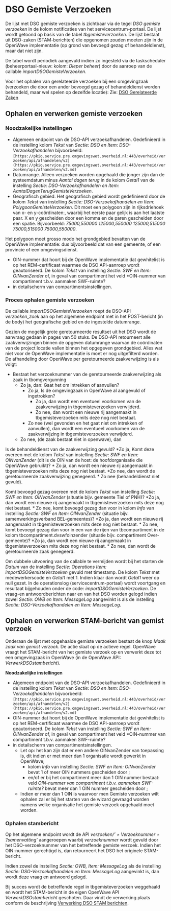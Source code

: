 # DSO Gemiste Verzoeken

De lijst met DSO gemiste verzoeken is zichtbaar via de tegel *DSO gemiste verzoeken* in de kolom notificaties van het servicecentrum-portaal. De lijst wordt getoond op basis van de tabel *tbgemisteverzoeken*. De lijst bestaat uit DSO-zaken (STAM-berichten) die opgenomen zouden moeten zijn in de OpenWave implementatie (op grond van bevoegd gezag of behandeldienst), maar dat niet zijn.

De tabel wordt periodiek aangevuld indien zo ingesteld via de taskscheduler (beheerportaal-nieuw: kolom: *Dieper beheer*) door de aanroep van de callable *importDSOGemisteVerzoeken*.

Voor het ophalen van gerelateerde verzoeken bij een omgevingzaak (verzoeken die door een ander bevoegd gezag of behandeldienst worden behandeld, maar wel spelen op dezelfde locatie): Zie: [DSO Gerelateerde Zaken](/docs/probleemoplossing/programmablokken/dso_gerelateerde_zaken.md)

## Ophalen en verwerken gemiste verzoeken

### Noodzakelijke instellingen

* Algemeen endpoint van de DSO-API verzoekafhandelen. Gedefinieerd in de instelling kolom *Tekst* van *Sectie: DSO en Item: DSO-Verzoekafhandelen* bijvoorbeeld: `[https://pkio.service.pre.omgevingswet.overheid.nl:443/overheid/verzoeken/api/afhandelen/v2](https://pkio.service.pre.omgevingswet.overheid.nl:443/overheid/verzoeken/api/afhandelen/v2.md)`
* Datumrange. Alleen verzoeken worden opgehaald die jonger zijn dan de systeemdatum minus *Aantal dagen terug* in de kolom *Getal1* van de instelling *Sectie: DSO-Verzoekafhandelen en Item: AantalDagenTerugGemisteVerzoeken*.
* Geografisch gebied. Het geografisch gebied wordt gedefinieerd door de kolom *Tekst* van instelling *Sectie: DSO-Verzoekafhandelen en Item: PolygoonGemisteVerzoeken*. Dit moet een polygoon zijn in rijksdriehoek van x- en y-coördinaten:, waarbij het eerste paar gelijk is aan het laatste paar. X en y gescheiden door een komma en de paren gescheiden door een spatie. Bijvoorbeeld: *75000,550000 125000,550000 125000,515000 75000,515000 75000,550000*.

Het polygoon moet grosso modo het grondgebied bevatten van de OpenWave implementatie: dus bijvoorbeeld dat van een gemeente, of een provincie of een omgevingsdienst.

* OIN-nummer dat hoort bij de OpenWave implementatie dat gewhitelist is op het REM-certificaat waarmee de DSO API-aanroep wordt geautoriseerd. De kolom *Tekst* van instelling *Sectie: SWF en Item: OINvanZender* of, in geval van compartiment het veld *OIN-nummer van compartiment t.b.v. aanmaken SWF-ruimte?
* in detailscherm van compartimentsinstellingen.

### Proces ophalen gemiste verzoeken

De callable *importDSOGemisteVerzoeken* roept de DSO-API *verzoeken_zoek* aan op het algemene endpoint met in het POST-bericht (in de body) het geografische gebied en de ingestelde datumrange.

Gezien de mogelijk grote geretourneerde resultset uit het DSO wordt de aanvraag gedaan in pages van 50 stuks. De DSO-API retourneert alle zaakverwijzingen binnen de opgeven datumrange waarvan de coördinaten van de project locatie vallen binnen het opgegeven grondgebied. Alles wat niet voor de OpenWave implementatie is moet er nog uitgefilterd worden. De afhandeling door OpenWave per geretourneerde zaakverwijzing is als volgt:

* Bestaat het verzoeknummer van de geretourneerde zaakverwijzing als zaak in tbomgvergunning
  * Zo ja, dan: Gaat het om intrekken of aanvullen?
    * Zo ja, Is de omgevingzaak in OpenWave al aangevuld of ingetrokken?
      * Zo ja, dan wordt een eventueel voorkomen van de zaakverwijzing in tbgemisteverzoeken verwijderd.
      * Zo nee, dan wordt een nieuwe rij aangemaakt in tbgemisteverzoeken mits deze nog niet bestaat.
    * Zo nee (wel gevonden en het gaat niet om intrekken of aanvullen), dan wordt een eventueel voorkomen van de zaakverwijzing in tbgemisteverzoeken verwijderd.
  * Zo nee, (de zaak bestaat niet in openwave), dan

Is de behandeldienst van de zaakverwijzing gevuld?
          *Zo ja, Komt deze overeen met de kolom *Tekst* van instelling *Sectie: SWF en Item: OINvanZender* (dit is de OIN van de host: de hoofdorganisatie die OpenWave gebruikt)?
              * Zo ja, dan wordt een nieuwe rij aangemaakt in tbgemisteverzoeken mits deze nog niet bestaat.
              *Zo nee, dan wordt de geretourneerde zaakverwijzing genegeerd.
          * Zo nee (behandeldienst niet gevuld).

Komt bevoegd gezag overeen met de kolom *Tekst* van instelling *Sectie: SWF en Item: OINvanZender* (situatie bijv. gemeente Tiel of PNH)?
              *Zo ja, dan wordt een nieuwe rij aangemaakt in tbgemisteverzoeken mits deze nog niet bestaat.
              * Zo nee, komt bevoegd gezag dan voor in kolom *Info* van instelling *Sectie: SWF en Item: OINvanZender* (situatie bijv. samenwerkingsverband BEL-gemeentes)?
                  *Zo ja, dan wordt een nieuwe rij aangemaakt in tbgemisteverzoeken mits deze nog niet bestaat.
                  * Zo nee, komt bevoegd gezag dan voor in een van de rijen van tbcompartiment in de kolom tbcompartiment.dvswfoinzender (situatie bijv. compartiment Over-gemeente)?
                      *Zo ja, dan wordt een nieuwe rij aangemaakt in tbgemisteverzoeken mits deze nog niet bestaat.
                      * Zo nee, dan wordt de geretourneerde zaak genegeerd.

Om dubbele uitvoering van de callable te vermijden wordt bij het starten de *Datum* van de instelling *Sectie: Operations Item: importDSOGemisteVerzoeken* gevuld met timestamp. De kolom *Tekst* met medewerkerscode en *Getal1* met 1. Indien klaar dan wordt *Getal1* weer op null gezet.
In de operationslog (servicecentrum-portaal) wordt voortgang en resultaat bijgehouden onder de code: *importDSOGemisteVerzoeken*. De vraag-en antwoordberichten naar en van het DSO worden gelogd indien zowel *Sectie: OWB en Item: MessageLog* aangevinkt is als de instelling *Sectie: DSO-Verzoekafhandelen en Item: MessageLog*.

## Ophalen en verwerken STAM-bericht van gemist verzoek

Onderaan de lijst met opgehaalde gemiste verzoeken bestaat de knop *Maak zaak van gemist verzoek*. De actie slaat op de actieve regel. OpenWave vraagt het STAM-bericht van het gemiste verzoek op en verwerkt deze tot een omgevingzaak in OpenWave (in de OpenWave API: *VerwerkDSOstambericht*).

**Noodzakelijke instellingen**

* Algemeen endpoint van de DSO-API verzoekafhandelen. Gedefinieerd in de instelling kolom *Tekst* van *Sectie: DSO en Item: DSO-Verzoekafhandelen* bijvoorbeeld: `[https://pkio.service.pre.omgevingswet.overheid.nl:443/overheid/verzoeken/api/afhandelen/v2](https://pkio.service.pre.omgevingswet.overheid.nl:443/overheid/verzoeken/api/afhandelen/v2.md)`
* OIN-nummer dat hoort bij de OpenWave implementatie dat gewhitelist is op het REM-certificaat waarmee de DSO API-aanroep wordt geautoriseerd. De kolom *Tekst* van instelling *Sectie: SWF en Item: OINvanZender* of, in geval van compartiment het veld *OIN-nummer van compartiment t.b.v. aanmaken SWF-ruimte?
* in detailscherm van compartimentsinstellingen.
  * Let op: het kan zijn dat er een andere OINvanZender van toepassing is, dit indien er met meer dan 1 organisatie wordt gewerkt in OpenWave;
    * kolom *Info* van instelling *Sectie: SWF en Item: OINvanZender* bevat 1 of meer OIN nummers gescheiden door ;
    * en/of er bij het compartiment meer dan 1 OIN nummer bestaat: veld *OIN-nummer van compartiment t.b.v. aanmaken SWF-ruimte?* bevat meer dan 1 OIN nummer gescheiden door ;
  * Indien er meer dan 1 OIN is waarvoor men Gemiste verzoeken wilt ophalen zal er bij het starten van de wizard gevraagd worden namens welke organisatie het gemiste verzoek opgehaald moet worden.

### Ophalen stambericht

Op het algemene endpoint wordt de API *verzoeken/’ + Verzoeknummer + ’/samenvatting’* aangeroepen waarbij *verzoeknummer* wordt gevuld door het DSO-verzoeknummer van het betreffende gemiste verzoek. Indien het OIN-nummer gerechtigd is, dan retourneert het DSO het originele STAM-bericht.

Indien zowel de instelling *Sectie: OWB, Item: MessageLog* als de instelling *Sectie: DSO-Verzoekafhandelen en Item: MessageLog* aangevinkt is, dan wordt deze vraag en antwoord gelogd.

Bij succes wordt de betreffende regel in tbgemisteverzoeken weggehaald en wordt het STAM-bericht in de eigen OpenWave API
 *VerwerkDSOstambericht* geschoten. Daar vindt de verwerking plaats conform de beschrijving [Verwerking DSO STAM berichten](/docs/probleemoplossing/programmablokken/verwerking_dso_stam_berichten.md).
